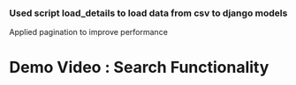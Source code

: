 ### Used script load_details to load data from csv to django models

Applied pagination to improve performance

# Demo Video : Search Functionality


